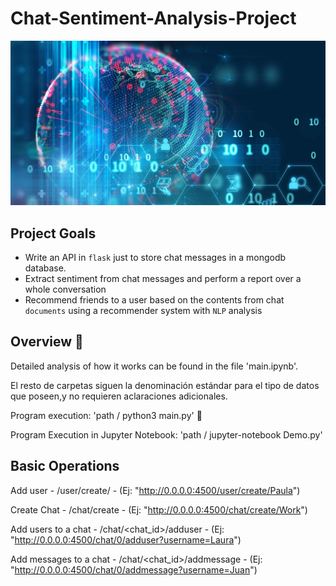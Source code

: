 # Chat-Sentiment-Analysis-Project

![alt imagen](Input/Chat-Analysis.jpeg)

## Project Goals

- Write an API in `flask` just to store chat messages in a mongodb database.
- Extract sentiment from chat messages and perform a report over a whole conversation
- Recommend friends to a user based on the contents from chat `documents` using a recommender system with `NLP` analysis



## Overview 🚀

Detailed analysis of how it works can be found in the file 'main.ipynb'.

El resto de carpetas siguen la denominación estándar para el tipo de datos que poseen,y no requieren aclaraciones adicionales.

Program execution: 'path / python3 main.py' 🔧

Program  Execution in Jupyter Notebook: 'path / jupyter-notebook Demo.py'


## Basic Operations


Add user - /user/create/ - (Ej: "http://0.0.0.0:4500/user/create/Paula")

Create Chat - /chat/create - (Ej: "http://0.0.0.0:4500/chat/create/Work")

Add users to a chat - /chat/<chat_id>/adduser - (Ej: "http://0.0.0.0:4500/chat/0/adduser?username=Laura")

Add messages to a chat - /chat/<chat_id>/addmessage - (Ej: "http://0.0.0.0:4500/chat/0/addmessage?username=Juan")

